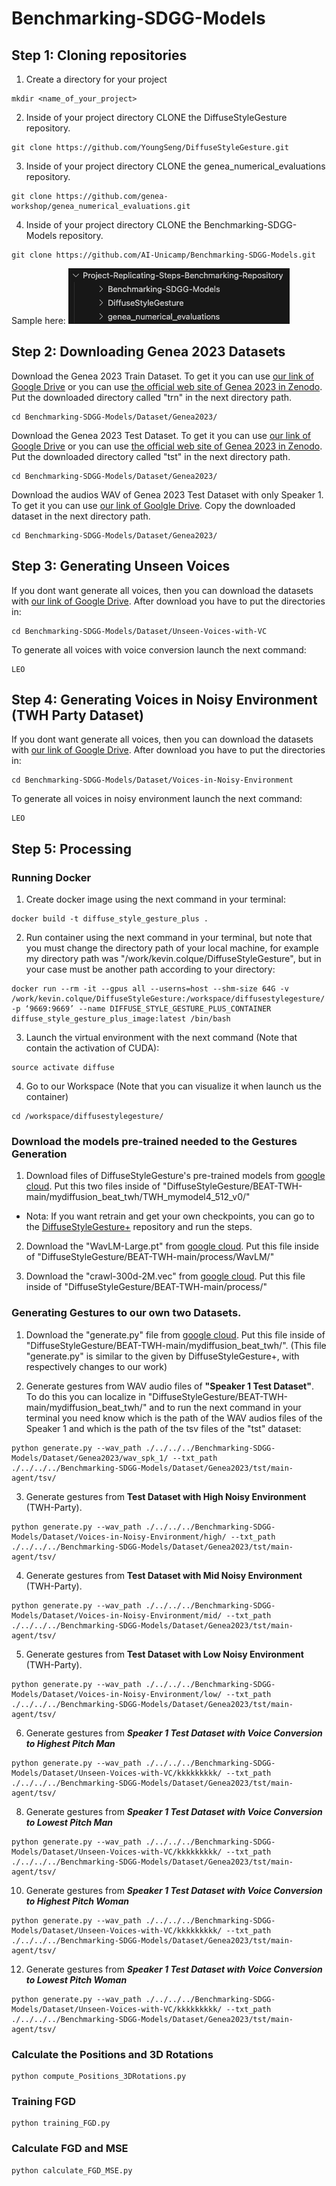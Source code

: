 # Benchmarking-SDGG-Models

## Step 1: Cloning repositories
1. Create a directory for your project
```angular2html
mkdir <name_of_your_project>
```

2. Inside of your project directory CLONE the DiffuseStyleGesture repository.
```angular2html
git clone https://github.com/YoungSeng/DiffuseStyleGesture.git
```

3. Inside of your project directory CLONE the genea_numerical_evaluations repository.
```angular2html
git clone https://github.com/genea-workshop/genea_numerical_evaluations.git
```

4. Inside of your project directory CLONE the Benchmarking-SDGG-Models repository.
```angular2html
git clone https://github.com/AI-Unicamp/Benchmarking-SDGG-Models.git
```

Sample here:
![Structure of Directories](Images-to-Readme/structure-of-directories.png)

## Step 2: Downloading Genea 2023 Datasets
Download the Genea 2023 Train Dataset. To get it you can use [our link of Google Drive](https://drive.google.com/drive/folders/1GvP67y8Ffi-3Y-pzGoZxMtyGKG0ZHT_4?usp=sharing) or you can use [the official web site of Genea 2023 in Zenodo](https://zenodo.org/records/8199133).  
Put the downloaded directory called "trn" in the next directory path.
```angular2html
cd Benchmarking-SDGG-Models/Dataset/Genea2023/
```

Download the Genea 2023 Test Dataset. To get it you can use [our link of Google Drive](https://drive.google.com/drive/folders/15IcRXcu6PI2DryfYLzMwSis4zEcMTFIK?usp=sharing) or you can use [the official web site of Genea 2023 in Zenodo](https://zenodo.org/records/8199133).
Put the downloaded directory called "tst" in the next directory path.
```angular2html
cd Benchmarking-SDGG-Models/Dataset/Genea2023/
```

Download the audios WAV of Genea 2023 Test Dataset with only Speaker 1. To get it you can use [our link of Goolgle Drive](https://drive.google.com/drive/folders/1R-nvdXInAsqvJUuT8EY6fQ0TnbD7jlni?usp=sharing).
Copy the downloaded dataset in the next directory path.
```angular2html
cd Benchmarking-SDGG-Models/Dataset/Genea2023/
```

## Step 3: Generating Unseen Voices
If you dont want generate all voices, then you can download the datasets with [our link of Google Drive](https://drive.google.com/drive/folders/1MkpCmmM0C9dyS5w7wQXKg71UTUPhqbvO?usp=sharing).
After download you have to put the directories in:
```angular2html
cd Benchmarking-SDGG-Models/Dataset/Unseen-Voices-with-VC
```

To generate all voices with voice conversion launch the next command:
```angular2html
LEO
```

## Step 4: Generating Voices in Noisy Environment (TWH Party Dataset)
If you dont want generate all voices, then you can download the datasets with [our link of Google Drive](https://drive.google.com/drive/folders/1IgvbrCVKkgDzZXfMyFUCZlEDsI6GU41j?usp=sharing).
After download you have to put the directories in:
```angular2html
cd Benchmarking-SDGG-Models/Dataset/Voices-in-Noisy-Environment
```

To generate all voices in noisy environment launch the next command:
```angular2html
LEO
```

## Step 5: Processing
### Running Docker
1. Create docker image using the next command in your terminal:
```angular2html
docker build -t diffuse_style_gesture_plus .
```

2. Run container using the next command in your terminal, but note that you must change the directory path of your local machine, for example my directory path was "/work/kevin.colque/DiffuseStyleGesture", but in your case must be another path according to your directory:
```angular2html
docker run --rm -it --gpus all --userns=host --shm-size 64G -v /work/kevin.colque/DiffuseStyleGesture:/workspace/diffusestylegesture/ -p ‘9669:9669’ --name DIFFUSE_STYLE_GESTURE_PLUS_CONTAINER diffuse_style_gesture_plus_image:latest /bin/bash
```

3. Launch the virtual environment with the next command (Note that contain the activation of CUDA):
```angular2html
source activate diffuse
```

4. Go to our Workspace (Note that you can visualize it when launch us the container)
```angular2html
cd /workspace/diffusestylegesture/
```

### Download the models pre-trained needed to the Gestures Generation

1. Download files of DiffuseStyleGesture's pre-trained models from [google cloud](https://drive.google.com/drive/folders/1V83X4ZNYQZ_u5A1hKW8Tr9_4cui22TNw?usp=sharing). Put this two files inside of "DiffuseStyleGesture/BEAT-TWH-main/mydiffusion_beat_twh/TWH_mymodel4_512_v0/"
- Nota: If you want retrain and get your own checkpoints, you can go to the [DiffuseStyleGesture+](https://github.com/YoungSeng/DiffuseStyleGesture/tree/master/BEAT-TWH-main) repository and run the steps.

2. Download the "WavLM-Large.pt" from [google cloud](https://drive.google.com/drive/folders/14L5hR4q310KMt1SAt-1FNo4PfhT7Se3V?usp=sharing). Put this file inside of "DiffuseStyleGesture/BEAT-TWH-main/process/WavLM/"

3. Download the "crawl-300d-2M.vec" from [google cloud](https://drive.google.com/drive/folders/1wTB_dpLCVcvcmjwnjHb9esnNZL2cb1Rk?usp=sharing). Put this file inside of "DiffuseStyleGesture/BEAT-TWH-main/process/"

### Generating Gestures to our own two Datasets.

1. Download the "generate.py" file from [google cloud](https://drive.google.com/drive/folders/1Pu9ob2YUm2rq4msSxeBrbsGsUeGjDnpz?usp=sharing). Put this file inside of "DiffuseStyleGesture/BEAT-TWH-main/mydiffusion_beat_twh/". (This file "generate.py" is similar to the given by DiffuseStyleGesture+, with respectively changes to our work)

2. Generate gestures from WAV audio files of **"Speaker 1 Test Dataset"**. To do this you can localize in "DiffuseStyleGesture/BEAT-TWH-main/mydiffusion_beat_twh/" and to run the next command in your terminal you need know which is the path of the WAV audios files of the Speaker 1 and which is the path of the tsv files of the "tst" dataset:
```angular2html
python generate.py --wav_path ./../../../Benchmarking-SDGG-Models/Dataset/Genea2023/wav_spk_1/ --txt_path ./../../../Benchmarking-SDGG-Models/Dataset/Genea2023/tst/main-agent/tsv/
```

3. Generate gestures from **Test Dataset with High Noisy Environment** (TWH-Party).
```angular2html
python generate.py --wav_path ./../../../Benchmarking-SDGG-Models/Dataset/Voices-in-Noisy-Environment/high/ --txt_path ./../../../Benchmarking-SDGG-Models/Dataset/Genea2023/tst/main-agent/tsv/
```

4. Generate gestures from **Test Dataset with Mid Noisy Environment** (TWH-Party).
```angular2html
python generate.py --wav_path ./../../../Benchmarking-SDGG-Models/Dataset/Voices-in-Noisy-Environment/mid/ --txt_path ./../../../Benchmarking-SDGG-Models/Dataset/Genea2023/tst/main-agent/tsv/
```

5. Generate gestures from **Test Dataset with Low Noisy Environment** (TWH-Party).
```angular2html
python generate.py --wav_path ./../../../Benchmarking-SDGG-Models/Dataset/Voices-in-Noisy-Environment/low/ --txt_path ./../../../Benchmarking-SDGG-Models/Dataset/Genea2023/tst/main-agent/tsv/
```

6. Generate gestures from ***Speaker 1 Test Dataset with Voice Conversion to Highest Pitch Man***
```angular2html
python generate.py --wav_path ./../../../Benchmarking-SDGG-Models/Dataset/Unseen-Voices-with-VC/kkkkkkkkk/ --txt_path ./../../../Benchmarking-SDGG-Models/Dataset/Genea2023/tst/main-agent/tsv/
```

8. Generate gestures from ***Speaker 1 Test Dataset with Voice Conversion to Lowest Pitch Man***
```angular2html
python generate.py --wav_path ./../../../Benchmarking-SDGG-Models/Dataset/Unseen-Voices-with-VC/kkkkkkkkk/ --txt_path ./../../../Benchmarking-SDGG-Models/Dataset/Genea2023/tst/main-agent/tsv/
```

10. Generate gestures from ***Speaker 1 Test Dataset with Voice Conversion to Highest Pitch Woman***
```angular2html
python generate.py --wav_path ./../../../Benchmarking-SDGG-Models/Dataset/Unseen-Voices-with-VC/kkkkkkkkk/ --txt_path ./../../../Benchmarking-SDGG-Models/Dataset/Genea2023/tst/main-agent/tsv/
```

12. Generate gestures from ***Speaker 1 Test Dataset with Voice Conversion to Lowest Pitch Woman***
```angular2html
python generate.py --wav_path ./../../../Benchmarking-SDGG-Models/Dataset/Unseen-Voices-with-VC/kkkkkkkkk/ --txt_path ./../../../Benchmarking-SDGG-Models/Dataset/Genea2023/tst/main-agent/tsv/
```

### Calculate the Positions and 3D Rotations
```angular2html
python compute_Positions_3DRotations.py
```

### Training FGD
```angular2html
python training_FGD.py
```

### Calculate FGD and MSE
```angular2html
python calculate_FGD_MSE.py
```
